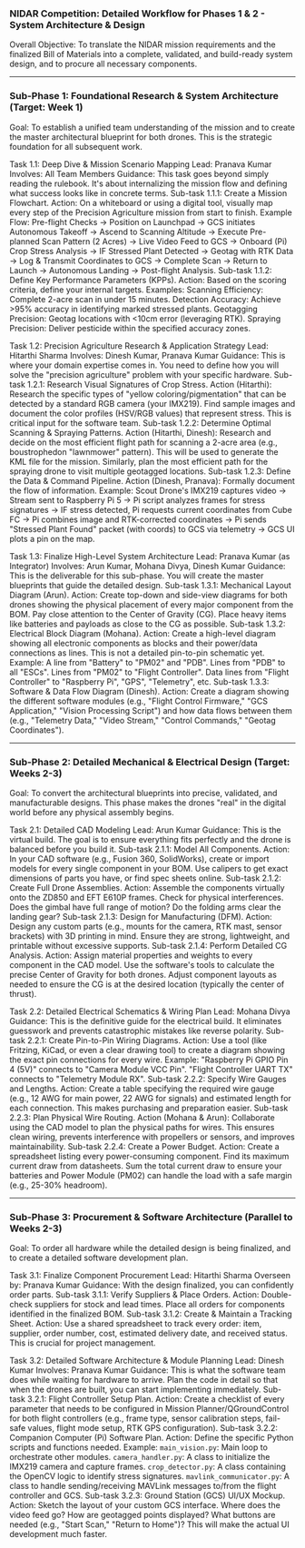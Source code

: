 ### NIDAR Competition: Detailed Workflow for Phases 1 & 2 - System Architecture & Design

Overall Objective: To translate the NIDAR mission requirements and the finalized Bill of Materials into a complete, validated, and build-ready system design, and to procure all necessary components.

---

### Sub-Phase 1: Foundational Research & System Architecture (Target: Week 1)

Goal: To establish a unified team understanding of the mission and to create the master architectural blueprint for both drones. This is the strategic foundation for all subsequent work.

Task 1.1: Deep Dive & Mission Scenario Mapping
   Lead: Pranava Kumar
   Involves: All Team Members
   Guidance: This task goes beyond simply reading the rulebook. It's about internalizing the mission flow and defining what success looks like in concrete terms.
       Sub-task 1.1.1: Create a Mission Flowchart.
           Action: On a whiteboard or using a digital tool, visually map every step of the Precision Agriculture mission from start to finish.
           Example Flow: Pre-flight Checks -> Position on Launchpad -> GCS initiates Autonomous Takeoff -> Ascend to Scanning Altitude -> Execute Pre-planned Scan Pattern (2 Acres) -> Live Video Feed to GCS -> Onboard (Pi) Crop Stress Analysis -> IF Stressed Plant Detected -> Geotag with RTK Data -> Log & Transmit Coordinates to GCS -> Complete Scan -> Return to Launch -> Autonomous Landing -> Post-flight Analysis.
       Sub-task 1.1.2: Define Key Performance Parameters (KPPs).
           Action: Based on the scoring criteria, define your internal targets.
           Examples:
               Scanning Efficiency: Complete 2-acre scan in under 15 minutes.
               Detection Accuracy: Achieve >95% accuracy in identifying marked stressed plants.
               Geotagging Precision: Geotag locations with <10cm error (leveraging RTK).
               Spraying Precision: Deliver pesticide within the specified accuracy zones.

Task 1.2: Precision Agriculture Research & Application Strategy
   Lead: Hitarthi Sharma
   Involves: Dinesh Kumar, Pranava Kumar
   Guidance: This is where your domain expertise comes in. You need to define how you will solve the "precision agriculture" problem with your specific hardware.
       Sub-task 1.2.1: Research Visual Signatures of Crop Stress.
           Action (Hitarthi): Research the specific types of "yellow coloring/pigmentation" that can be detected by a standard RGB camera (your IMX219). Find sample images and document the color profiles (HSV/RGB values) that represent stress. This is critical input for the software team.
       Sub-task 1.2.2: Determine Optimal Scanning & Spraying Patterns.
           Action (Hitarthi, Dinesh): Research and decide on the most efficient flight path for scanning a 2-acre area (e.g., boustrophedon "lawnmower" pattern). This will be used to generate the KML file for the mission.
           Similarly, plan the most efficient path for the spraying drone to visit multiple geotagged locations.
       Sub-task 1.2.3: Define the Data & Command Pipeline.
           Action (Dinesh, Pranava): Formally document the flow of information.
           Example: Scout Drone's IMX219 captures video -> Stream sent to Raspberry Pi 5 -> Pi script analyzes frames for stress signatures -> IF stress detected, Pi requests current coordinates from Cube FC -> Pi combines image and RTK-corrected coordinates -> Pi sends "Stressed Plant Found" packet (with coords) to GCS via telemetry -> GCS UI plots a pin on the map.

Task 1.3: Finalize High-Level System Architecture
   Lead: Pranava Kumar (as Integrator)
   Involves: Arun Kumar, Mohana Divya, Dinesh Kumar
   Guidance: This is the deliverable for this sub-phase. You will create the master blueprints that guide the detailed design.
       Sub-task 1.3.1: Mechanical Layout Diagram (Arun).
           Action: Create top-down and side-view diagrams for both drones showing the physical placement of every major component from the BOM. Pay close attention to the Center of Gravity (CG). Place heavy items like batteries and payloads as close to the CG as possible.
       Sub-task 1.3.2: Electrical Block Diagram (Mohana).
           Action: Create a high-level diagram showing all electronic components as blocks and their power/data connections as lines. This is not a detailed pin-to-pin schematic yet.
           Example: A line from "Battery" to "PM02" and "PDB". Lines from "PDB" to all "ESCs". Lines from "PM02" to "Flight Controller". Data lines from "Flight Controller" to "Raspberry Pi", "GPS", "Telemetry", etc.
       Sub-task 1.3.3: Software & Data Flow Diagram (Dinesh).
           Action: Create a diagram showing the different software modules (e.g., "Flight Control Firmware," "GCS Application," "Vision Processing Script") and how data flows between them (e.g., "Telemetry Data," "Video Stream," "Control Commands," "Geotag Coordinates").

---

### Sub-Phase 2: Detailed Mechanical & Electrical Design (Target: Weeks 2-3)

Goal: To convert the architectural blueprints into precise, validated, and manufacturable designs. This phase makes the drones "real" in the digital world before any physical assembly begins.

Task 2.1: Detailed CAD Modeling
   Lead: Arun Kumar
   Guidance: This is the virtual build. The goal is to ensure everything fits perfectly and the drone is balanced before you build it.
       Sub-task 2.1.1: Model All Components.
           Action: In your CAD software (e.g., Fusion 360, SolidWorks), create or import models for every single component in your BOM. Use calipers to get exact dimensions of parts you have, or find spec sheets online.
       Sub-task 2.1.2: Create Full Drone Assemblies.
           Action: Assemble the components virtually onto the ZD850 and EFT E610P frames. Check for physical interferences. Does the gimbal have full range of motion? Do the folding arms clear the landing gear?
       Sub-task 2.1.3: Design for Manufacturing (DFM).
           Action: Design any custom parts (e.g., mounts for the camera, RTK mast, sensor brackets) with 3D printing in mind. Ensure they are strong, lightweight, and printable without excessive supports.
       Sub-task 2.1.4: Perform Detailed CG Analysis.
           Action: Assign material properties and weights to every component in the CAD model. Use the software's tools to calculate the precise Center of Gravity for both drones. Adjust component layouts as needed to ensure the CG is at the desired location (typically the center of thrust).

Task 2.2: Detailed Electrical Schematics & Wiring Plan
   Lead: Mohana Divya
   Guidance: This is the definitive guide for the electrical build. It eliminates guesswork and prevents catastrophic mistakes like reverse polarity.
       Sub-task 2.2.1: Create Pin-to-Pin Wiring Diagrams.
           Action: Use a tool (like Fritzing, KiCad, or even a clear drawing tool) to create a diagram showing the exact pin connections for every wire.
           Example: "Raspberry Pi GPIO Pin 4 (5V)" connects to "Camera Module VCC Pin". "Flight Controller UART TX" connects to "Telemetry Module RX".
       Sub-task 2.2.2: Specify Wire Gauges and Lengths.
           Action: Create a table specifying the required wire gauge (e.g., 12 AWG for main power, 22 AWG for signals) and estimated length for each connection. This makes purchasing and preparation easier.
       Sub-task 2.2.3: Plan Physical Wire Routing.
           Action (Mohana & Arun): Collaborate using the CAD model to plan the physical paths for wires. This ensures clean wiring, prevents interference with propellers or sensors, and improves maintainability.
       Sub-task 2.2.4: Create a Power Budget.
           Action: Create a spreadsheet listing every power-consuming component. Find its maximum current draw from datasheets. Sum the total current draw to ensure your batteries and Power Module (PM02) can handle the load with a safe margin (e.g., 25-30% headroom).

---

### Sub-Phase 3: Procurement & Software Architecture (Parallel to Weeks 2-3)

Goal: To order all hardware while the detailed design is being finalized, and to create a detailed software development plan.

Task 3.1: Finalize Component Procurement
   Lead: Hitarthi Sharma
   Overseen by: Pranava Kumar
   Guidance: With the design finalized, you can confidently order parts.
       Sub-task 3.1.1: Verify Suppliers & Place Orders.
           Action: Double-check suppliers for stock and lead times. Place all orders for components identified in the finalized BOM.
       Sub-task 3.1.2: Create & Maintain a Tracking Sheet.
           Action: Use a shared spreadsheet to track every order: item, supplier, order number, cost, estimated delivery date, and received status. This is crucial for project management.

Task 3.2: Detailed Software Architecture & Module Planning
   Lead: Dinesh Kumar
   Involves: Pranava Kumar
   Guidance: This is what the software team does while waiting for hardware to arrive. Plan the code in detail so that when the drones are built, you can start implementing immediately.
       Sub-task 3.2.1: Flight Controller Setup Plan.
           Action: Create a checklist of every parameter that needs to be configured in Mission Planner/QGroundControl for both flight controllers (e.g., frame type, sensor calibration steps, fail-safe values, flight mode setup, RTK GPS configuration).
       Sub-task 3.2.2: Companion Computer (Pi) Software Plan.
           Action: Define the specific Python scripts and functions needed.
           Example:
               `main_vision.py`: Main loop to orchestrate other modules.
               `camera_handler.py`: A class to initialize the IMX219 camera and capture frames.
               `crop_detector.py`: A class containing the OpenCV logic to identify stress signatures.
               `mavlink_communicator.py`: A class to handle sending/receiving MAVLink messages to/from the flight controller and GCS.
       Sub-task 3.2.3: Ground Station (GCS) UI/UX Mockup.
           Action: Sketch the layout of your custom GCS interface. Where does the video feed go? How are geotagged points displayed? What buttons are needed (e.g., "Start Scan," "Return to Home")? This will make the actual UI development much faster.
